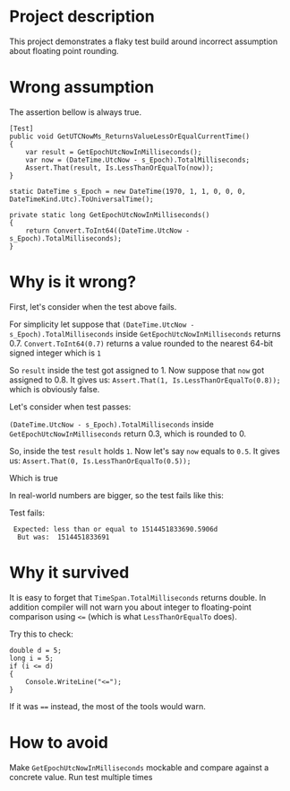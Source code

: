 # Project description

This project demonstrates a flaky test build around incorrect assumption about floating point rounding.

# Wrong assumption

The assertion bellow is always true.

```
[Test]
public void GetUTCNowMs_ReturnsValueLessOrEqualCurrentTime()
{
    var result = GetEpochUtcNowInMilliseconds();
    var now = (DateTime.UtcNow - s_Epoch).TotalMilliseconds;
    Assert.That(result, Is.LessThanOrEqualTo(now));
}

static DateTime s_Epoch = new DateTime(1970, 1, 1, 0, 0, 0, DateTimeKind.Utc).ToUniversalTime();

private static long GetEpochUtcNowInMilliseconds()
{
    return Convert.ToInt64((DateTime.UtcNow - s_Epoch).TotalMilliseconds);
}
```

# Why is it wrong?

First, let's consider when the test above fails.

For simplicity let suppose that `(DateTime.UtcNow - s_Epoch).TotalMilliseconds` 
inside `GetEpochUtcNowInMilliseconds` returns 0.7. `Convert.ToInt64(0.7)` returns a value rounded to the 
nearest 64-bit signed integer which is `1` 

So `result` inside the test got assigned to 1. Now suppose that `now` got assigned to 0.8. It gives us: 
`Assert.That(1, Is.LessThanOrEqualTo(0.8));`
which is obviously false.

Let's consider when test passes:

`(DateTime.UtcNow - s_Epoch).TotalMilliseconds` inside `GetEpochUtcNowInMilliseconds` return 0.3, 
which is rounded to 0.

So, inside the test `result` holds `1`. Now let's say `now` equals to `0.5`. It gives us:
`Assert.That(0, Is.LessThanOrEqualTo(0.5));`

Which is true

In real-world numbers are bigger, so the test fails like this:

Test fails:
```
 Expected: less than or equal to 1514451833690.5906d
  But was:  1514451833691
```


# Why it survived

It is easy to forget that `TimeSpan.TotalMilliseconds` returns double. In addition
compiler will not warn you about integer to floating-point comparison using `<=`
(which is what `LessThanOrEqualTo` does).

Try this to check:
```
double d = 5;
long i = 5;
if (i <= d)
{
    Console.WriteLine("<=");
}
```
If it was `==` instead, the most of the tools would warn.

# How to avoid

Make `GetEpochUtcNowInMilliseconds` mockable and compare against a concrete value.
Run test multiple times




